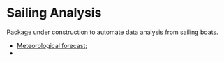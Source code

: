# Sailing Analysis

Package under construction to automate data analysis from sailing boats.

- [Meteorological forecast](https://meteostat.net/en/station/87178?t=2022-09-10/2022-09-11);
- 
